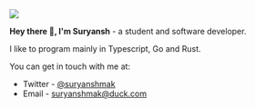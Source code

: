 <img src="/public/ProfileBanner.gif"  />

**Hey there 👋, I'm Suryansh** - a student and software developer.

I like to program mainly in Typescript, Go and Rust.

You can get in touch with me at:

- Twitter - <a href="https://twitter.com/suryanshmak">@suryanshmak</a>
- Email - <a href="mailto:suryanshmak@duck.com">suryanshmak@duck.com</a>

<!-- @import "[TOC]" {cmd="toc" depthFrom=1 depthTo=6 orderedList=false} -->
